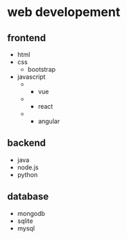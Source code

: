 # web developement

## frontend
 - html
 - css
    - bootstrap
 - javascript
   - - vue
   - - react
   - - angular
## backend
- java
- node.js
- python
## database
- mongodb
- sqlite
- mysql

